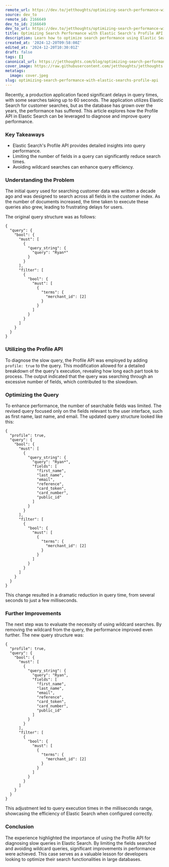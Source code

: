 ```yaml
---
remote_url: https://dev.to/jetthoughts/optimizing-search-performance-with-elastic-searchs-profile-api-5fjl
source: dev_to
remote_id: 2166649
dev_to_id: 2166649
dev_to_url: https://dev.to/jetthoughts/optimizing-search-performance-with-elastic-searchs-profile-api-5fjl
title: Optimizing Search Performance with Elastic Search's Profile API
description: Learn how to optimize search performance using Elastic Search's Profile API, including tips on limiting fields and avoiding wildcard searches.
created_at: '2024-12-20T09:58:00Z'
edited_at: '2024-12-20T10:30:01Z'
draft: false
tags: []
canonical_url: https://jetthoughts.com/blog/optimizing-search-performance-with-elastic-searchs-profile-api/
cover_image: https://raw.githubusercontent.com/jetthoughts/jetthoughts.github.io/master/content/blog/optimizing-search-performance-with-elastic-searchs-profile-api/cover.jpeg
metatags:
  image: cover.jpeg
slug: optimizing-search-performance-with-elastic-searchs-profile-api
---
```

Recently, a production application faced significant delays in query times, with some searches taking up to 60 seconds. The application utilizes Elastic Search for customer searches, but as the database has grown over the years, the performance has suffered. This article explores how the Profile API in Elastic Search can be leveraged to diagnose and improve query performance.

### Key Takeaways

*   Elastic Search's Profile API provides detailed insights into query performance.
*   Limiting the number of fields in a query can significantly reduce search times.
*   Avoiding wildcard searches can enhance query efficiency.

### Understanding the Problem

The initial query used for searching customer data was written a decade ago and was designed to search across all fields in the customer index. As the number of documents increased, the time taken to execute these queries also grew, leading to frustrating delays for users.

The original query structure was as follows:

    {
      "query": {
        "bool": {
          "must": [
            {
              "query_string": {
                "query": "Ryan*"
              }
            }
          ],
          "filter": [
            {
              "bool": {
                "must": [
                  {
                    "terms": {
                      "merchant_id": [2]
                    }
                  }
                ]
              }
            }
          ]
        }
      }
    }
    

### Utilizing the Profile API

To diagnose the slow query, the Profile API was employed by adding `profile: true` to the query. This modification allowed for a detailed breakdown of the query's execution, revealing how long each part took to process. The output indicated that the query was searching through an excessive number of fields, which contributed to the slowdown.

### Optimizing the Query

To enhance performance, the number of searchable fields was limited. The revised query focused only on the fields relevant to the user interface, such as first name, last name, and email. The updated query structure looked like this:

    {
      "profile": true,
      "query": {
        "bool": {
          "must": [
            {
              "query_string": {
                "query": "Ryan*",
                "fields": [
                  "first_name",
                  "last_name",
                  "email",
                  "reference",
                  "card_token",
                  "card_number",
                  "public_id"
                ]
              }
            }
          ],
          "filter": [
            {
              "bool": {
                "must": [
                  {
                    "terms": {
                      "merchant_id": [2]
                    }
                  }
                ]
              }
            }
          ]
        }
      }
    }
    

This change resulted in a dramatic reduction in query time, from several seconds to just a few milliseconds.

### Further Improvements

The next step was to evaluate the necessity of using wildcard searches. By removing the wildcard from the query, the performance improved even further. The new query structure was:

    {
      "profile": true,
      "query": {
        "bool": {
          "must": [
            {
              "query_string": {
                "query": "Ryan",
                "fields": [
                  "first_name",
                  "last_name",
                  "email",
                  "reference",
                  "card_token",
                  "card_number",
                  "public_id"
                ]
              }
            }
          ],
          "filter": [
            {
              "bool": {
                "must": [
                  {
                    "terms": {
                      "merchant_id": [2]
                    }
                  }
                ]
              }
            }
          ]
        }
      }
    }
    

This adjustment led to query execution times in the milliseconds range, showcasing the efficiency of Elastic Search when configured correctly.

### Conclusion

The experience highlighted the importance of using the Profile API for diagnosing slow queries in Elastic Search. By limiting the fields searched and avoiding wildcard queries, significant improvements in performance were achieved. This case serves as a valuable lesson for developers looking to optimize their search functionalities in large databases.